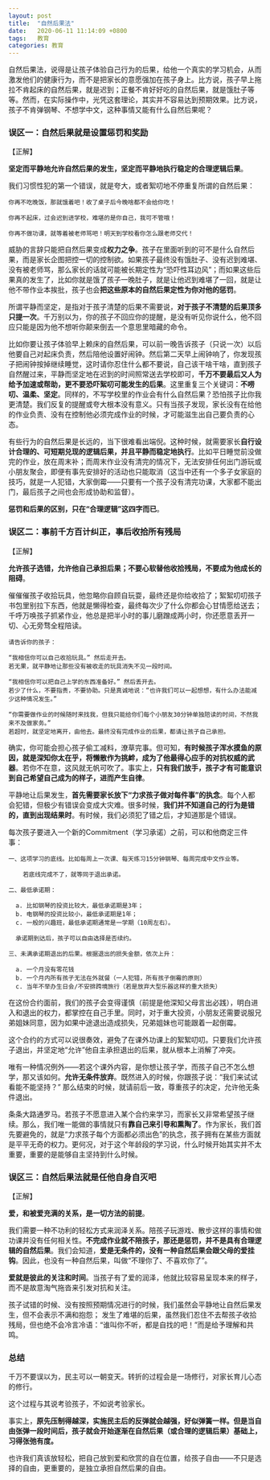 ```yaml
---
layout: post
title:  "自然后果法"
date:   2020-06-11 11:14:09 +0800
tags:   教育
categories: 教育
---
```


自然后果法，说得是让孩子体验自己行为的后果，给他一个真实的学习机会，从而激发他们的健康行为，而不是把家长的意愿强加在孩子身上。比方说，孩子早上拖拉不肯起床的自然后果，就是迟到；正餐不肯好好吃的自然后果，就是饿肚子等等。然而，在实际操作中，光凭这套理论，其实并不容易达到预期效果。比方说，孩子不肯弹钢琴、不想学中文，这种事情又能有什么自然后果呢？

### 误区一：自然后果就是设置惩罚和奖励

【正解】

**坚定而平静地允许自然后果的发生，坚定而平静地执行稳定的合理逻辑后果**。

我们习惯性犯的第一个错误，就是夸大，或者絮叨地不停重复所谓的自然后果：

```
你再不吃晚饭，那就饿着吧！收了桌子后今晚啥都不会给你吃！

你再不起床，过会迟到进学校，难堪的是你自己，我可不管哦！

你再不做功课，就等着被老师骂吧！明天到学校看你怎么跟老师交代！
```
威胁的言辞只能把自然后果变成**权力之争**。孩子在里面听到的可不是什么自然后果，而是家长企图把控一切的控制欲。如果孩子最终没有饿肚子、没有迟到难堪、没有被老师骂，那么家长的话就可能被长期定性为“恐吓性耳边风”；而如果这些后果真的发生了，比如你就是饿了孩子一晚肚子，就是让他迟到难堪了一回，就是让他不带作业本挨批，孩子也会**把这些原本的自然后果定性为你对他的惩罚**。

所谓平静而坚定，是指对于孩子清楚的后果不需要说，**对于孩子不清楚的后果顶多只提一次**。千万别以为，你的孩子不回应你的提醒，是没有听见你说什么，他不回应只能是因为他不想听你颠来倒去一个意思里暗藏的命令。

比如你要让孩子体验早上赖床的自然后果，可以前一晚告诉孩子（只说一次）以后他要自己对起床负责，然后陪他设置好闹钟。然后第二天早上闹钟响了，你发现孩子把闹钟按掉继续睡觉，这时请你忍住什么都不要说，自己该干啥干啥，直到孩子自然醒过来，平静而坚定地在迟到的时间照常送去学校即可，**千万不要最后又人为给予加速或帮助，更不要恐吓絮叨可能发生的后果**。这里重复三个关键词：**不唠叨、温柔、坚定**。同样的，不写学校里的作业会有什么自然后果？恐怕孩子比你我更清楚。我们反复的提醒或夸大根本没有意义。只有当孩子发现，家长没有在给他的作业负责、没有在控制他必须完成作业的时候，才可能滋生出自己要负责的心态。

有些行为的自然后果是长远的，当下很难看出端倪。这种时候，就需要家长**自行设计合理的、可短期兑现的逻辑后果，并且平静而稳定地执行**。比如平日睡觉前没做完的作业，放在周末补；而周末作业没有清完的情况下，无法安排任何出门游玩或小朋友聚会，即便有事先安排好的活动也只能取消（这当中还有一个多子女家庭的技巧，就是一人犯错，大家倒霉——只要有一个孩子没有清完功课，大家都不能出门，最后孩子之间也会形成协助和监督）。
 
**惩罚和后果的区别，只在“合理逻辑”这四字而已**。

### 误区二：事前千方百计纠正，事后收拾所有残局

【正解】

**允许孩子选错，允许他自己承担后果；不要心软替他收拾残局，不要成为他成长的阻碍**。

催催催孩子收拾玩具，他忽略你自顾自玩耍，最终还是你给收拾了；絮絮叨叨孩子书包里别拉下东西，他就是懒得检查，最终每次少了什么你都会心甘情愿给送去；千呼万唤孩子抓紧作业，他总是把半小时的事儿磨蹭成两小时，你还愿意丢开一切、心无旁骛全程陪读。

```
请告诉你的孩子：

“我相信你可以自己收拾玩具。” 然后走开去。
若无果，就平静地让那些没有被收走的玩具消失不见一段时间。

“我相信你可以把自己上学的东西准备好。” 然后丢开去。
若少了什么，不要指责，不要协助。只是真诚地说：“也许我们可以一起想想，有什么办法能减少这种情况发生。”

“你需要做作业的时候随时来找我，但我只能给你们每个小朋友30分钟单独陪读的时间，不然我来不及做家务。”
若超时，就坚定地离开，由他去。最终没有完成作业的后果，都请让孩子自己承担。
```

确实，你可能会担心孩子偷工减料，潦草完事。但可知，**有时候孩子浑水摸鱼的原因，就是深知你太在乎，将懒散作为挑衅，成为了他最得心应手的对抗权威的武器**。若你不在意，这风就无帆可吹了。事实上，**只有我们放手，孩子才有可能意识到自己希望自己成为的样子，进而产生自律**。

平静地让后果发生，**首先需要家长放下“力求孩子做对每件事”的执念**。每个人都会犯错，但极少有错误会变成大灾难。很多时候，**我们并不知道自己的行为是错的，直到出现结果时**。有时候，我们必须犯了错之后，才知道那是个错误。

每次孩子要进入一个新的Commitment（学习承诺）之前，可以和他商定三件事：

```
一、这项学习的底线。比如每周上一次课、每天练习15分钟钢琴、每周完成中文作业等。

    若底线完成不了，就等同于退出承诺。

二、最低承诺期：

  a. 比如钢琴的投资比较大，最低承诺期是3年；
  b. 电钢琴的投资比较小，最低承诺期是1年；
  c. 一般的兴趣班，最低承诺期通常是一学期（10周左右）。

  承诺期到达后，孩子可以自由选择是否续约。

三、未满承诺期退出的后果。根据退出的损失金额，依次上升：

  a. 一个月没有零花钱
  b. 一个月内所有孩子无法在外就餐（一人犯错，所有孩子倒霉的原则）
  c. 当年不举办生日会/不安排跨境旅行（若是放弃大型乐器这样的重大损失）
```

在这份合约面前，我们的孩子会变得谨慎（前提是他深知父母言出必践），明白进入和退出的权力，都掌控在自己手里。同时，对于重大投资，小朋友还需要说服兄弟姐妹同意，因为如果中途退出造成损失，兄弟姐妹也可能跟着一起倒霉。

这个合约的方式可以说很奏效，避免了在课外功课上的絮絮叨叨。只要我们允许孩子退出，并坚定地“允许”他自主承担退出的后果，就从根本上消解了冲突。

唯有一种情况例外——若这个课外内容，是你想让孩子学，而孩子自己不怎么想学，那又该如何。**允许无条件放弃**。既然进入的时候，你跟孩子说：“我们来试试看能不能坚持？” 那么结束的时候，就请前后一致，尊重孩子的决定，允许他无条件退出。

条条大路通罗马。若孩子不愿意进入某个合约来学习，而家长又非常希望孩子继续。那么，我们唯一能做的事情就只有**靠自己来引导和熏陶了**。作为家长，我们首先要避免的，就是“力求孩子每个方面都必须出色”的执念，孩子拥有在某些方面就是平平无奇的权力。更何况，对于这个年龄段的学习说，什么时候开始其实并不太重要，重要的是能够自主坚持到什么时候。


### 误区三：自然后果法就是任他自身自灭吧

【正解】

**爱，和被爱充满的关系，是一切方法的前提**。

我们需要一种不功利的轻松方式来润泽关系。陪孩子玩游戏、散步这样的事情和做功课并没有任何相关性。**不完成作业就不陪孩子，那还是惩罚，并不是具有合理逻辑的自然后果**。我们会知道，**爱是无条件的，没有一种自然后果会跟父母的爱挂钩**。因此，也没有一种自然后果，叫做“不理你了、不喜欢你了”。

**爱就是彼此的关注和时间**。当孩子有了爱的润泽，他就比较容易呈现本来的样子，而不是故意淘气拖沓来引发对抗和关注。

孩子试错的时候、没有按照预期情况进行的时候，我们虽然会平静地让自然后果发生，但不会表示不满和抱怨； 发生了难堪的后果，虽然我们忍住不去帮孩子收拾残局，但也绝不会冷言冷语：“谁叫你不听，都是自找的吧！”而是给予理解和共鸣。

### 总结

千万不要误以为，民主可以一朝变天。转折的过程会是一场修行，对家长育儿心态的修行。

这个过程与其说考验孩子，不如说考验家长。

事实上，**原先压制得越深，实施民主后的反弹就会越强，好似弹簧一样。但是当自由张弹一段时间后，孩子就会开始逐渐在自然后果（或合理的逻辑后果）基础上，习得张弛有度。**

也许我们真该放轻松，把自己放到爱和欣赏的自在位置，给孩子自由——不只是选择的自由，更重要的，是独立承担自然后果的自由。